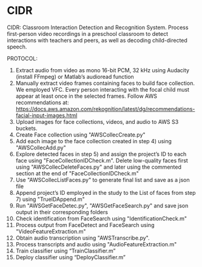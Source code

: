 # CIDR
CIDR: Classroom Interaction Detection and Recognition System. 
Process first-person video recordings in a preschool classroom to detect interactions with teachers and peers, as well as decoding child-directed speech.

PROTOCOL:

1.	Extract audio from video as mono 16-bit PCM, 32 kHz using Audacity (install FFmpeg) or Matlab’s audioread function
2.	Manually extract video frames containing faces to build face collection. We employed VFC. Every person interacting with the focal child must appear at least once in the selected frames. Follow AWS recommendations at: https://docs.aws.amazon.com/rekognition/latest/dg/recommendations-facial-input-images.html
3.	Upload images for face collections, videos, and audio to AWS S3 buckets. 
4.	Create Face collection using "AWSCollecCreate.py"
5.	Add each image to the face collection created in step 4) using "AWSCollecAdd.py"
6.	Explore detected faces in step 5) and assign the project’s ID to each face using "FaceCollectionIDCheck.m". Delete low-quality faces first using "AWSCollecDeleteFaces.py" and later using the commented section at the end of "FaceCollectionIDCheck.m"
7.	Use "AWSCollecListFaces.py" to generate final list and save as a json file
8.	Append project’s ID employed in the study to the List of faces from step 7) using "TrueIDAppend.m"
9.	Run "AWSGetFaceDetec.py", "AWSGetFaceSearch.py" and save json output in their corresponding folders
10.	Check identification from FaceSearch using "IdentificationCheck.m"
11.	Process output from FaceDetect and FaceSearch using "VideoFeatureExtraction.m"
12.	Obtain audio transcription using "AWSTranscribe.py".
13.	Process transcripts and audio using "AudioFeatureExtraction.m"
14.	Train classifier using “TrainClassifier.m”
15.	Deploy classifier using “DeployClassifier.m”
